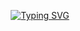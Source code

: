 <p align="center">
  <a href="https://github.com/karlathais/readme-typing-svg">
    <img src="https://readme-typing-svg.demolab.com/?lines=Front-End%20web%20and%20app%20developer;Experienced%20UI%2FUX%20Designer;Always%20learning%20new%20things&font=Poppins&weight=700&center=true&width=440&height=45&color=F5D7DB&vCenter=true&pause=1000&size=22" alt="Typing SVG">
</a>

